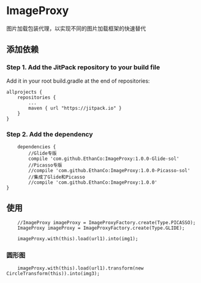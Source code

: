 # ImageProxy #
图片加载包装代理，以实现不同的图片加载框架的快速替代  

## 添加依赖 ##

### Step 1. Add the JitPack repository to your build file ###
Add it in your root build.gradle at the end of repositories:

	allprojects {
		repositories {
			...
			maven { url "https://jitpack.io" }
		}
	}

### Step 2. Add the dependency ###

		dependencies {
			//Glide专版
	        compile 'com.github.EthanCo:ImageProxy:1.0.0-Glide-sol'
			//Picasso专版
			//compile 'com.github.EthanCo:ImageProxy:1.0.0-Picasso-sol'
			//集成了Glide和Picasso
			//compile 'com.github.EthanCo:ImageProxy:1.0.0'
	}

## 使用 ##

	    //ImageProxy imageProxy = ImageProxyFactory.create(Type.PICASSO);
        ImageProxy imageProxy = ImageProxyFactory.create(Type.GLIDE);

		imageProxy.with(this).load(url1).into(img1);  

### 圆形图 ###

		imageProxy.with(this).load(url1).transform(new CircleTransform(this)).into(img3);

